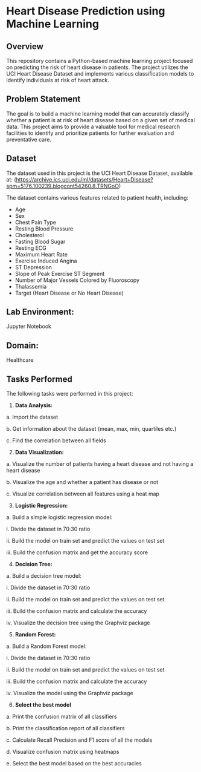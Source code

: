 # Heart Disease Prediction using Machine Learning

## Overview

This repository contains a Python-based machine learning project focused on predicting the risk of heart disease in patients. The project utilizes the UCI Heart Disease Dataset and implements various classification models to identify individuals at risk of heart attack.

## Problem Statement

The goal is to build a machine learning model that can accurately classify whether a patient is at risk of heart disease based on a given set of medical data. This project aims to provide a valuable tool for medical research facilities to identify and prioritize patients for further evaluation and preventative care.

## Dataset

The dataset used in this project is the UCI Heart Disease Dataset, available at:
 (https://archive.ics.uci.edu/ml/datasets/Heart+Disease?spm=5176.100239.blogcont54260.8.TRNGoO)

The dataset contains various features related to patient health, including:

*   Age
*   Sex
*   Chest Pain Type
*   Resting Blood Pressure
*   Cholesterol
*   Fasting Blood Sugar
*   Resting ECG
*   Maximum Heart Rate
*   Exercise Induced Angina
*   ST Depression
*   Slope of Peak Exercise ST Segment
*   Number of Major Vessels Colored by Fluoroscopy
*   Thalassemia
*   Target (Heart Disease or No Heart Disease)

## Lab Environment:
 Jupyter Notebook

## Domain:
 Healthcare

 
## Tasks Performed

The following tasks were performed in this project:

1. **Data Analysis:**
   
 a. Import the dataset
 
 b. Get information about the dataset (mean, max, min, quartiles etc.)
 
 c. Find the correlation between all fields


2. **Data Visualization:**
   
 a. Visualize the number of patients having a heart disease and not having a heart disease
 
 b. Visualize the age and whether a patient has disease or not
 
 c. Visualize correlation between all features using a heat map

3. **Logistic Regression:**
   
 a. Build a simple logistic regression model:
 
 i. Divide the dataset in 70:30 ratio
 
 ii. Build the model on train set and predict the values on test set
 
 iii. Build the confusion matrix and get the accuracy score

 4. **Decision Tree:**
    
 a. Build a decision tree model:
 
 i. Divide the dataset in 70:30 ratio
 
 ii. Build the model on train set and predict the values on test set
 
 iii. Build the confusion matrix and calculate the accuracy
 
 iv. Visualize the decision tree using the Graphviz package

5. **Random Forest:**
   
 a. Build a Random Forest model:
 
 i. Divide the dataset in 70:30 ratio
 
 ii. Build the model on train set and predict the values on test set
 
 iii. Build the confusion matrix and calculate the accuracy
 
 iv. Visualize the model using the Graphviz package


6. **Select the best model**
   
 a. Print the confusion matrix of all classifiers
 
 b. Print the classification report of all classifiers
 
 c. Calculate Recall Precision and F1 score of all the models
 
 d. Visualize confusion matrix using heatmaps
 
 e. Select the best model based on the best accuracies
